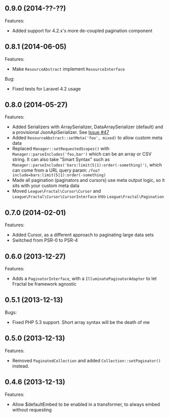 ## 0.9.0 (2014-??-??)

Features:

  - Added support for 4.2.x's more de-coupled pagination component

## 0.8.1 (2014-06-05)

Features:

  - Make `ResourceAbstract` implement `ResourceInterface`

Bug:

  - Fixed tests for Laravel 4.2 usage


## 0.8.0 (2014-05-27)

Features:

  - Added Serializers with ArraySerializer, DataArraySerializer (default) and a provisional JsonApiSerializer. See [Issue #47]
  - Added `ResourceAbstract::setMeta('foo', mixed)` to allow custom meta data
  - Replaced `Manager::setRequestedScopes()` with `Manager::parseIncludes('foo,bar')` which can be an array or CSV string. It can
  also take "Smart Syntax" such as `Manager::parseIncludes('bars:limit(5|1):order(-something)')`, which can come from a URL query
  param: `/foo?include=bars:limit(5|1):order(-something)`
  - Made all pagination (paginators and cursors) use meta output logic, so it sits with your custom meta data
  - Moved `League\Fractal\Cursor\Cursor` and `League\Fractal\Cursor\CursorInterface` into `League\Fractal\Pagination`

[Issue #27]: https://github.com/thephpleague/fractal/issues/27
[Issue #47]: https://github.com/thephpleague/fractal/pull/47

## 0.7.0 (2014-02-01)

Features:

  - Added Cursor, as a different approach to paginating large data sets
  - Switched from PSR-0 to PSR-4

## 0.6.0 (2013-12-27)

Features:

  - Adds a `PaginatorInterface`, with a `IlluminatePaginatorAdapter` to let Fractal be framework agnostic

## 0.5.1 (2013-12-13)

Bugs:

  - Fixed PHP 5.3 support. Short array syntax will be the death of me

## 0.5.0 (2013-12-13)

Features:

  - Removed `PaginatedCollection` and added `Collection::setPaginator()` instead.

## 0.4.6 (2013-12-13)

Features:

  - Allow $defaultEmbed to be enabled in a transformer, to always embed without requesting
